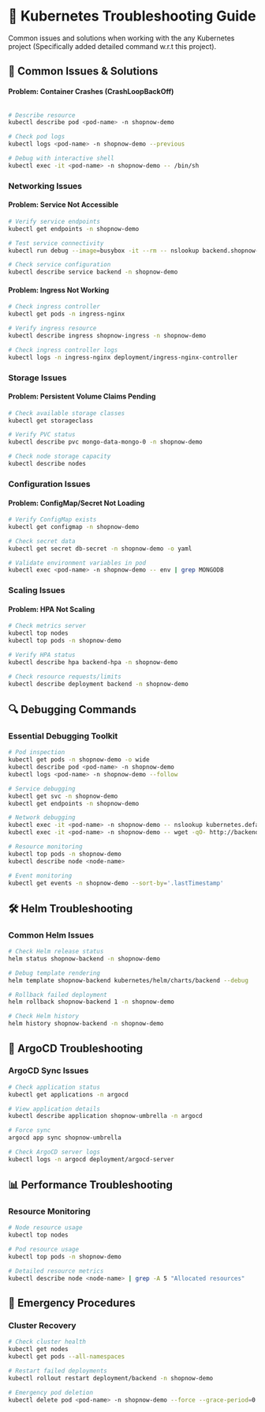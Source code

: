 # 🔧 Kubernetes Troubleshooting Guide

Common issues and solutions when working with the any Kubernetes project (Specifically added detailed command w.r.t this project).

## 🚨 Common Issues & Solutions

#### Problem: Container Crashes (CrashLoopBackOff)
```bash

# Describe resource
kubectl describe pod <pod-name> -n shopnow-demo

# Check pod logs
kubectl logs <pod-name> -n shopnow-demo --previous

# Debug with interactive shell
kubectl exec -it <pod-name> -n shopnow-demo -- /bin/sh
```

### Networking Issues

#### Problem: Service Not Accessible
```bash
# Verify service endpoints
kubectl get endpoints -n shopnow-demo

# Test service connectivity
kubectl run debug --image=busybox -it --rm -- nslookup backend.shopnow-demo

# Check service configuration
kubectl describe service backend -n shopnow-demo
```

#### Problem: Ingress Not Working
```bash
# Check ingress controller
kubectl get pods -n ingress-nginx

# Verify ingress resource
kubectl describe ingress shopnow-ingress -n shopnow-demo

# Check ingress controller logs
kubectl logs -n ingress-nginx deployment/ingress-nginx-controller
```

### Storage Issues

#### Problem: Persistent Volume Claims Pending
```bash
# Check available storage classes
kubectl get storageclass

# Verify PVC status
kubectl describe pvc mongo-data-mongo-0 -n shopnow-demo

# Check node storage capacity
kubectl describe nodes
```

### Configuration Issues

#### Problem: ConfigMap/Secret Not Loading
```bash
# Verify ConfigMap exists
kubectl get configmap -n shopnow-demo

# Check secret data
kubectl get secret db-secret -n shopnow-demo -o yaml

# Validate environment variables in pod
kubectl exec <pod-name> -n shopnow-demo -- env | grep MONGODB
```

### Scaling Issues

#### Problem: HPA Not Scaling
```bash
# Check metrics server
kubectl top nodes
kubectl top pods -n shopnow-demo

# Verify HPA status
kubectl describe hpa backend-hpa -n shopnow-demo

# Check resource requests/limits
kubectl describe deployment backend -n shopnow-demo
```

## 🔍 Debugging Commands

### Essential Debugging Toolkit
```bash
# Pod inspection
kubectl get pods -n shopnow-demo -o wide
kubectl describe pod <pod-name> -n shopnow-demo
kubectl logs <pod-name> -n shopnow-demo --follow

# Service debugging
kubectl get svc -n shopnow-demo
kubectl get endpoints -n shopnow-demo

# Network debugging
kubectl exec -it <pod-name> -n shopnow-demo -- nslookup kubernetes.default
kubectl exec -it <pod-name> -n shopnow-demo -- wget -qO- http://backend:5000/health

# Resource monitoring
kubectl top pods -n shopnow-demo
kubectl describe node <node-name>

# Event monitoring
kubectl get events -n shopnow-demo --sort-by='.lastTimestamp'
```

## 🛠 Helm Troubleshooting

### Common Helm Issues
```bash
# Check Helm release status
helm status shopnow-backend -n shopnow-demo

# Debug template rendering
helm template shopnow-backend kubernetes/helm/charts/backend --debug

# Rollback failed deployment
helm rollback shopnow-backend 1 -n shopnow-demo

# Check Helm history
helm history shopnow-backend -n shopnow-demo
```

## 🔄 ArgoCD Troubleshooting

### ArgoCD Sync Issues
```bash
# Check application status
kubectl get applications -n argocd

# View application details
kubectl describe application shopnow-umbrella -n argocd

# Force sync
argocd app sync shopnow-umbrella

# Check ArgoCD server logs
kubectl logs -n argocd deployment/argocd-server
```

## 📊 Performance Troubleshooting

### Resource Monitoring
```bash
# Node resource usage
kubectl top nodes

# Pod resource usage
kubectl top pods -n shopnow-demo

# Detailed resource metrics
kubectl describe node <node-name> | grep -A 5 "Allocated resources"
```

## 🚨 Emergency Procedures

### Cluster Recovery
```bash
# Check cluster health
kubectl get nodes
kubectl get pods --all-namespaces

# Restart failed deployments
kubectl rollout restart deployment/backend -n shopnow-demo

# Emergency pod deletion
kubectl delete pod <pod-name> -n shopnow-demo --force --grace-period=0
```